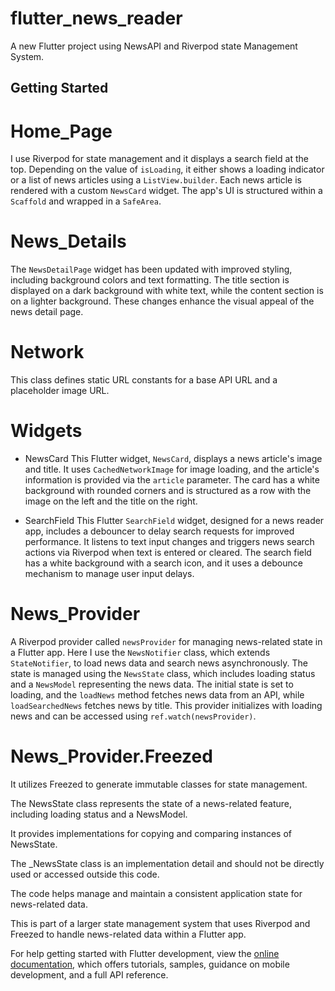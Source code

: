 # flutter_news_reader

A new Flutter project using NewsAPI and Riverpod state Management System.

## Getting Started

# Home_Page
I use Riverpod for state management and it displays a search field at the top. Depending on the value of `isLoading`, it either shows a loading indicator or a list of news articles using a `ListView.builder`. Each news article is rendered with a custom `NewsCard` widget. The app's UI is structured within a `Scaffold` and wrapped in a `SafeArea`.

# News_Details
The `NewsDetailPage` widget has been updated with improved styling, including background colors and text formatting. The title section is displayed on a dark background with white text, while the content section is on a lighter background. These changes enhance the visual appeal of the news detail page.

# Network
This class defines static URL constants for a base API URL and a placeholder image URL.

# Widgets
- NewsCard
This Flutter widget, `NewsCard`, displays a news article's image and title. It uses `CachedNetworkImage` for image loading, and the article's information is provided via the `article` parameter. The card has a white background with rounded corners and is structured as a row with the image on the left and the title on the right.

- SearchField
This Flutter `SearchField` widget, designed for a news reader app, includes a debouncer to delay search requests for improved performance. It listens to text input changes and triggers news search actions via Riverpod when text is entered or cleared. The search field has a white background with a search icon, and it uses a debounce mechanism to manage user input delays.

# News_Provider
A Riverpod provider called `newsProvider` for managing news-related state in a Flutter app. Here I use the `NewsNotifier` class, which extends `StateNotifier`, to load news data and search news asynchronously. The state is managed using the `NewsState` class, which includes loading status and a `NewsModel` representing the news data. The initial state is set to loading, and the `loadNews` method fetches news data from an API, while `loadSearchedNews` fetches news by title. This provider initializes with loading news and can be accessed using `ref.watch(newsProvider)`.

# News_Provider.Freezed
It utilizes Freezed to generate immutable classes for state management.

The NewsState class represents the state of a news-related feature, including loading status and a NewsModel.

It provides implementations for copying and comparing instances of NewsState.

The _NewsState class is an implementation detail and should not be directly used or accessed outside this code.

The code helps manage and maintain a consistent application state for news-related data.

This is part of a larger state management system that uses Riverpod and Freezed to handle news-related data within a Flutter app.




For help getting started with Flutter development, view the
[online documentation](https://docs.flutter.dev/), which offers tutorials,
samples, guidance on mobile development, and a full API reference.
